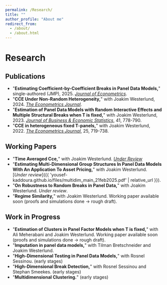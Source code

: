 ```yaml
---
permalink: /Research/
title: ""
author_profile: "About me"
redirect_from: 
  - /about/
  - /about.html
---
```


# Research

## Publications

- "**Estimating Coefficient-by-Coefficient Breaks in Panel Data Models,**" single-authored (JMP), 2025. [*Journal of Econometrics*](https://doi.org/10.1016/j.jeconom.2025.106005).
- "**CCE Under Non-Random Heterogeneity,**" with Joakim Westerlund, 2024. [*The Econometrics Journal*](https://doi.org/10.1093/ectj/utae021).
- "**Estimation of Panel Data Models with Random Interactive Effects and Multiple Structural Breaks when T is fixed,**" with Joakim Westerlund, 2023. [*Journal of Business & Economic Statistics*](https://doi.org/10.1080/07350015.2022.2067546), 41, 778-790.
- "**CCE in heterogeneous fixed T-panels,**" with Joakim Westerlund, 2022. [*The Econometrics Journal*](https://doi.org/10.1093/ectj/utac012), 25, 719-738.

## Working Papers
- "**Time Averaged Cce,**" with Joakim Westerlund. [*Under Review*]([https://doi.org/10.1093/ectj/utae021](https://papers.ssrn.com/sol3/papers.cfm?abstract_id=5274776))
- "**Estimating Multi-Dimensional Group Structures In Panel Data Models With An Application To Asset Pricing,**" with Joakim Westerlund. [*Under&nbsp;review*]({{ 'yousef-kaddoura.github.io/files/multidim_main_21feb2025.pdf' | relative_url }}).
- "**On Robustness to Random Breaks in Panel Data,**" with Joakim Westerlund. *Under review*.
- "**Regime Similarity,**" with Joakim Westerlund. Working paper available soon (proofs and simulations done → rough draft).

## Work in Progress

- "**Estimation of Clusters in Panel Factor Models when T is fixed,**" with Ali Meherabani and Joakim Westerlund. Working paper available soon (proofs and simulations done → rough draft).
- "**Imputation in panel data models,**" with Tilman Bretschneider and Joakim Westerlund. 
- "**High-Dimensional Testing in Panel Data Models,**" with Rosnel Sessinou. (early stages)
- "**High-Dimensional Break Detection,**" with Rosnel Sessinou and Stephan Smeekes. (early stages)
- "**Multidimensional Clustering.**" (early stages)


